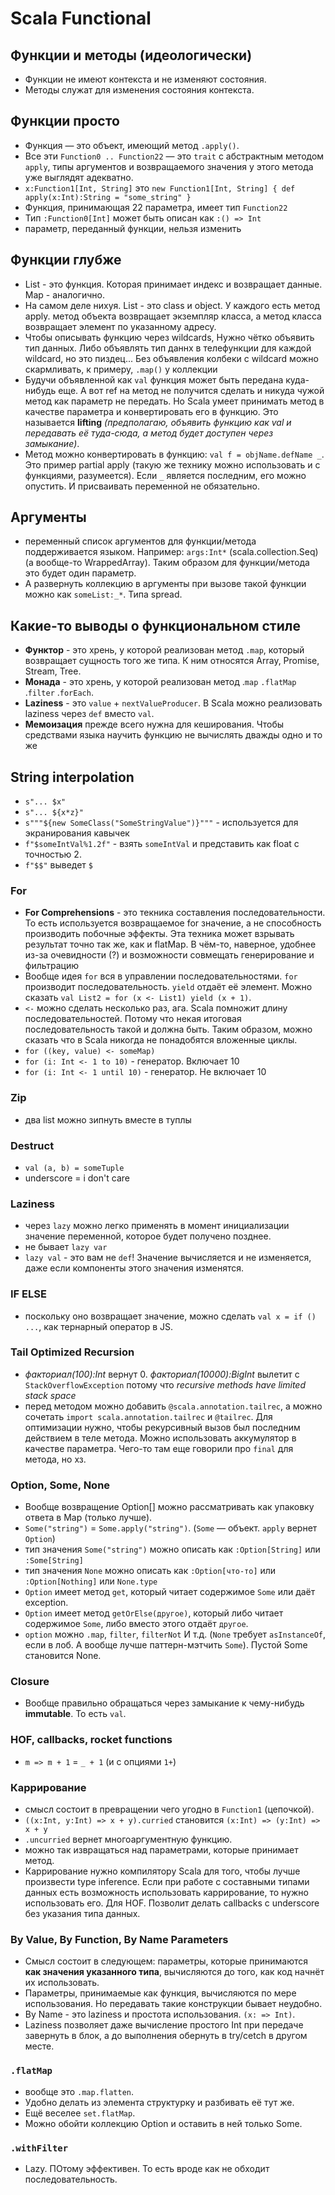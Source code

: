 # Scala Functional

## Функции и методы (идеологически)

- Функции не имеют контекста и не изменяют состояния.
- Методы служат для изменения состояния контекста.

## Функции просто

- Функция — это объект, имеющий метод `.apply()`.
- Все эти `Function0 .. Function22` — это `trait` с абстрактным методом `apply`, типы аргументов и возвращаемого значения у этого метода уже выглядят адекватно.
- `x:Function1[Int, String]` это `new Function1[Int, String] { def apply(x:Int):String = "some_string" }`
- Функция, принимающая 22 параметра, имеет тип `Function22`
- Тип `:Function0[Int]` может быть описан как `:() => Int`
- параметр, переданный функции, нельзя изменить

## Функции глубже

- List - это функция. Которая принимает индекс и возвращает данные. Map - аналогично.
- На самом деле нихуя. List - это class и object. У каждого есть метод apply. метод объекта возвращает экземпляр класса, а метод класса возвращает элемент по указанному адресу.
- Чтобы описывать функцию через wildcards, Нужно чётко объявить тип данных. Либо объявлять тип даннх в телефункции для каждой wildcard, но это пиздец... Без объявления колбеки с wildcard можно скармливать, к примеру, `.map()` у коллекции
- Будучи объявленной как `val` функция может быть передана куда-нибудь еще. А вот ref на метод не получится сделать и никуда чужой метод как параметр не передать. Но Scala умеет принимать метод в качестве параметра и конвертировать его в функцию. Это называется **lifting** *(предполагаю, объявить функцию как val и передавать её туда-сюда, а метод будет доступен через замыкание)*.
- Метод можно конвертировать в функцию: `val f = objName.defName _`. Это пример partial apply (такую же технику можно использовать и с функциями, разумеется). Если `_` является последним, его можно опустить. И присваивать переменной не обязательно.

## Аргументы

- переменный список аргументов для функции/метода поддерживается языком. Например: `args:Int*` (scala.collection.Seq) (а вообще-то WrappedArray). Таким образом для функции/метода это будет один параметр.
- А развернуть коллекцию в аргументы при вызове такой функции можно как `someList:_*`. Типа spread.

## Какие-то выводы о функциональном стиле

- **Функтор** - это хрень, у которой реализован метод `.map`, который возвращает сущность того же типа. К ним относятся Array, Promise, Stream, Tree.
- **Монада** - это хрень, у которой реализован метод .`map` `.flatMap` .`filter` .`forEach`.
- **Laziness** - это `value` + `nextValueProducer`. В Scala можно реализовать laziness через `def` вместо `val`.
- **Мемоизация** прежде всего нужна для кеширования. Чтобы средствами языка научить функцию не вычислять дважды одно и то же

## String interpolation

- `s"... $x"`
- `s"... ${x*z}"`
- `s"""${new SomeClass("SomeStringValue")}"""` - используется для экранирования кавычек
- `f"$someIntVal%1.2f"` - взять `someIntVal` и представить как float с точностью 2.
- `f"$$"` выведет `$`

### For

- **For Comprehensions** - это текника составления последовательности. То есть используется возвращаемое for значение, а не способность производить побочные эффекты. Эта техника может взрывать результат точно так же, как и flatMap. В чём-то, наверное, удобнее из-за очевидности (?) и возможности совмещать генерирование и фильтрацию
- Вообще идея `for` вся в управлении последовательностями. `for` производит последовательность. `yield` отдаёт её элемент. Можно сказать `val List2 = for (x <- List1) yield (x + 1)`.
- `<-` можно сделать несколько раз, ага. Scala помножит длину последовательностей. Потому что некая итоговая последовательность такой и должна быть. Таким образом, можно сказать что в Scala никогда не понадобятся вложенные циклы.
- `for ((key, value) <- someMap)`
- `for (i: Int <- 1 to 10)` - генератор. Включает 10
- `for (i: Int <- 1 until 10)` - генератор. Не включает 10


### Zip

- два list можно зипнуть вместе в туплы

### Destruct

- `val (a, b) = someTuple`
- underscore = i don't care

### Laziness

- через `lazy` можно легко применять в момент инициализации значение переменной, которое будет получено позднее.
- не бывает `lazy var`
- `lazy val` - это вам не `def`! Значение вычисляется и не изменяется, даже если компоненты этого значения изменятся.

### IF ELSE

- поскольку оно возвращает значение, можно сделать `val x = if () ...`, как тернарный оператор в JS.

### Tail Optimized Recursion

- *факториал(100):Int* вернут 0. *факториал(10000):BigInt* вылетит с `StackOverflowException` потому что *recursive methods have limited stack space*
- перед методом можно добавить `@scala.annotation.tailrec`, а можно сочетать `import scala.annotation.tailrec` и `@tailrec`. Для оптимизации нужно, чтобы рекурсивный вызов был последним действием в теле метода. Можно использовать аккумулятор в качестве параметра. Чего-то там еще говорили про `final` для метода, но хз.

### Option, Some, None

- Вообще возвращение Option[] можно рассматривать как упаковку ответа в Map (только лучше).
- `Some("string")` = `Some.apply("string")`. (`Some` — объект. `apply` вернет `Option`)
- тип значения `Some("string")` можно описать как `:Option[String]` или `:Some[String]`
- тип значения `None` можно описать как `:Option[что-то]` или `:Option[Nothing]` или `None.type`
- `Option` имеет метод `get`, который читает содержимое `Some` или даёт exception.
- `Option` имеет метод `getOrElse(другое)`, который либо читает содержимое `Some`, либо вместо этого отдаёт `другое`.
- `option` можно `.map`, `filter`, `filterNot` И т.д. (`None` требует `asInstanceOf`, если в лоб. А вообще лучше паттерн-мэтчить `Some`). Пустой Some становится None.

### Closure

- Вообще правильно обращаться через замыкание к чему-нибудь **immutable**. То есть `val`.

### HOF, callbacks, rocket functions

- `m => m + 1` = `_ + 1` (и с опциями `1+`)

### Каррирование

- смысл состоит в превращении чего угодно в `Function1` (цепочкой).
- `((x:Int, y:Int) => x + y).curried` становится `(x:Int) => (y:Int) => x + y`
- `.uncurried` вернет многоаргументную функцию.
- можно так извращаться над параметрами, которые принимает метод.
- Каррирование нужно компилятору Scala для того, чтобы лучше произвести type inference. Если при работе с составными типами данных есть возможность использовать каррирование, то нужно использовать его. Для HOF. Позволит делать callbacks с underscore без указания типа данных.

### By Value, By Function, By Name Parameters

- Смысл состоит в следующем: параметры, которые принимаются **как значения указанного типа**, вычисляются до того, как код начнёт их использовать.
- Параметры, принимаемые как функция, вычисляются по мере использования. Но передавать такие конструкции бывает неудобно.
- By Name - это laziness и простота использования. `(x: => Int)`.
- Laziness позволяет даже вычисление простого Int при передаче завернуть в блок, а до выполнения обернуть в try/cetch в другом месте.

### `.flatMap`

- вообще это `.map.flatten`.
- Удобно делать из элемента структурку и разбивать её тут же.
- Ещё веселее `set.flatMap`. 
- Можно обойти коллекцию Option и оставить в ней только Some.

### `.withFilter`

- Lazy. ПОтому эффективен. То есть вроде как не обходит последовательность.
